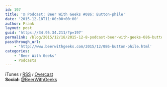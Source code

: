 ```yaml
---
id: 197
title: '☊ Podcast: Beer With Geeks #086: Button-phile'
date: '2015-12-18T11:00:00+00:00'
author: Frank
layout: post
guid: 'https://34.95.34.211/?p=197'
permalink: /blog/2015/12/18/2015-12-8-podcast-beer-with-geeks-086-button-phile/
passthrough_url:
    - 'http://www.beerwithgeeks.com/2015/12/086-button-phile.html'
categories:
    - 'Beer With Geeks'
    - Podcasts
---
```


<div class="
          image-block-outer-wrapper
          layout-caption-below
          design-layout-inline
          
          
          
        " data-test="image-block-inline-outer-wrapper"><figure class="
              sqs-block-image-figure
              intrinsic
            " style="max-width:250px;"><div class="image-block-wrapper" data-animation-override="" data-animation-role="image"><div class="sqs-image-shape-container-element
              
          
        
              has-aspect-ratio
            " style="
                position: relative;
                
                  padding-bottom:100%;
                
                overflow: hidden;
              "><noscript>![](https://images.squarespace-cdn.com/content/v1/5070e334e4b00907bc18faef/1449633429057-0NK9HGL4AJ9ROGNVIS3N/image-asset.jpeg)</noscript>![](https://images.squarespace-cdn.com/content/v1/5070e334e4b00907bc18faef/1449633429057-0NK9HGL4AJ9ROGNVIS3N/image-asset.jpeg)</div></div></figure></div><span style="font-size:13px">Kris Kringle! Topo Gigio! Burned a turkey? This week, Tim &amp; Frank are talking about that 90s Christmas classic </span>*The Santa Clause*<span style="font-size:13px">! Holiday Cheers!</span>

**Subscribe:** [iTunes](https://itunes.apple.com/us/podcast/beer-with-geeks/id910485914?mt=2)<span style="font-size:13px"> / </span>[RSS](http://feeds.feedburner.com/beerwithgeeks)<span style="font-size:13px"> / </span>[Overcast](https://overcast.fm/itunes910485914/beer-with-geeks-a-geek-pop-culture-podcast)  
**Social:** [@BeerWithGeeks](https://twitter.com/beerwithgeeks)

<div class="sqs-audio-embed" data-author="Thought Bubble Audio" data-color-theme="dark" data-design-style="minimal" data-duration-in-ms="" data-mime-type="audio/mpeg" data-show-download="false" data-title="Beer With Geeks #086: Button-phile" data-url="http://www.podtrac.com/pts/redirect.mp3/archive.org/download/BWG086/BWG086.mp3"></div>